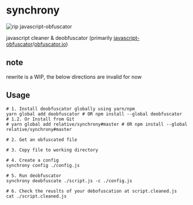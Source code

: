# synchrony

![rip javascript-obfuscator](/.github/hm.png)

javascript cleaner & deobfuscator (primarily [javascript-obfuscator](https://github.com/javascript-obfuscator/javascript-obfuscator)/[obfuscator.io](https://obfuscator.io))

## note

rewrite is a WIP, the below directions are invalid for now

## Usage

```shell
# 1. Install deobfuscator globally using yarn/npm
yarn global add deobfuscator # OR npm install --global deobfuscator
# 1.2. Or Install from Git
# yarn global add relative/synchrony#master # OR npm install --global relative/synchrony#master

# 2. Get an obfuscated file

# 3. Copy file to working directory

# 4. Create a config
synchrony config ./config.js

# 5. Run deobfuscator
synchrony deobfuscate ./script.js -c ./config.js

# 6. Check the reuslts of your debofuscation at script.cleaned.js
cat ./script.cleaned.js
```
